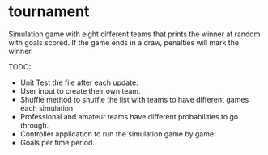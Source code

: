 # tournament

Simulation game with eight different teams that prints the winner at random with goals scored. If the game ends in a draw,
penalties will mark the winner.

TODO:

- Unit Test the file after each update.
- User input to create their own team.
- Shuffle method to shuffle the list with teams to have different games each simulation
- Professional and amateur teams have different probabilities to go through.
- Controller application to run the simulation game by game. 
- Goals per time period. 
